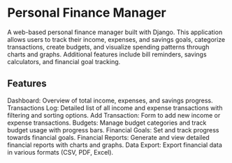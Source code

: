 # Personal Finance Manager
A web-based personal finance manager built with Django. This application allows users to track their income, expenses, and savings goals, categorize transactions, create budgets, and visualize spending patterns through charts and graphs. Additional features include bill reminders, savings calculators, and financial goal tracking.

## Features
Dashboard: Overview of total income, expenses, and savings progress.
Transactions Log: Detailed list of all income and expense transactions with filtering and sorting options.
Add Transaction: Form to add new income or expense transactions.
Budgets: Manage budget categories and track budget usage with progress bars.
Financial Goals: Set and track progress towards financial goals.
Financial Reports: Generate and view detailed financial reports with charts and graphs.
Data Export: Export financial data in various formats (CSV, PDF, Excel).

